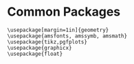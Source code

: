 # Common Packages

    \usepackage[margin=1in]{geometry}
    \usepackage{amsfonts, amssymb, amsmath}
    \usepackage{tikz,pgfplots}
    \usepackage{graphicx}
    \usepackage{float}
